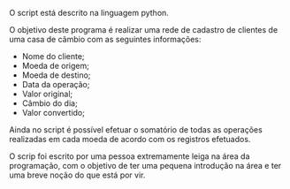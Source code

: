 O script está descrito na linguagem python.

O objetivo deste programa é realizar uma rede de cadastro de clientes de uma casa de câmbio com as seguintes informações:

- Nome do cliente;
- Moeda de origem;
- Moeda de destino;
- Data da operação;
- Valor original;
- Câmbio do dia;
- Valor convertido;

Ainda no script é possível efetuar o somatório de todas as operações realizadas em cada moeda de acordo com os registros efetuados.

O scrip foi escrito por uma pessoa extremamente leiga na área da programação, com o objetivo de ter uma pequena introdução na área e ter uma breve noção do que está por vir.
